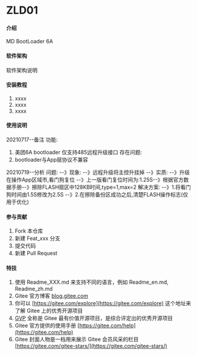 # ZLD01

#### 介绍
MD BootLoader 6A

#### 软件架构
软件架构说明


#### 安装教程

1.  xxxx
2.  xxxx
3.  xxxx

#### 使用说明

20210717--备注
功能:
1.  美团6A bootloader 仅支持485远程升级接口
存在问题:
1. bootloader与App层协议不兼容

20210719--分析
问题:
--》现象:
	--》远程升级将主控升挂掉
--》实质:
	--》升级在操作App区域市,看门狗复位
		--》上一版看门复位时间为:1.25S--》根据官方数据手册--》擦除FLASH扇区中128KB时间,type=1,max=2
解决方案:
--》1.将看门狗时间由1.5S修改为2.5S
--》2.在擦除备份区成功之后,清楚FLASH操作标志(仅用于优化)


#### 参与贡献

1.  Fork 本仓库
2.  新建 Feat_xxx 分支
3.  提交代码
4.  新建 Pull Request


#### 特技

1.  使用 Readme\_XXX.md 来支持不同的语言，例如 Readme\_en.md, Readme\_zh.md
2.  Gitee 官方博客 [blog.gitee.com](https://blog.gitee.com)
3.  你可以 [https://gitee.com/explore](https://gitee.com/explore) 这个地址来了解 Gitee 上的优秀开源项目
4.  [GVP](https://gitee.com/gvp) 全称是 Gitee 最有价值开源项目，是综合评定出的优秀开源项目
5.  Gitee 官方提供的使用手册 [https://gitee.com/help](https://gitee.com/help)
6.  Gitee 封面人物是一档用来展示 Gitee 会员风采的栏目 [https://gitee.com/gitee-stars/](https://gitee.com/gitee-stars/)
